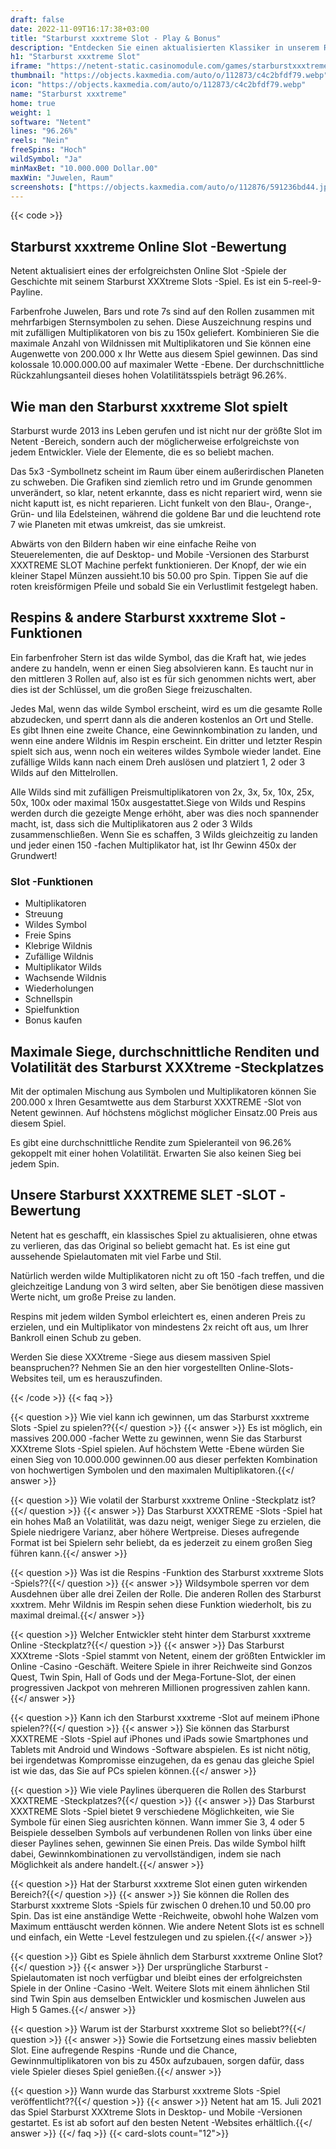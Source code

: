 ```yaml
---
draft: false
date: 2022-11-09T16:17:38+03:00
title: "Starburst xxxtreme Slot - Play & Bonus"
description: "Entdecken Sie einen aktualisierten Klassiker in unserem Rückblick auf den Starburst XXXtreme -Slot. Wir sehen uns das Gameplay, die Funktionen und die Spiele mit dem besten Casino -Bonus an."
h1: "Starburst xxxtreme Slot"
iframe: "https://netent-static.casinomodule.com/games/starburstxxxtreme-client/?launchType=iframe&iframeSandbox=allow-scripts%20allow-popups%20allow-popups-to-escape-sandbox%20allow-top-navigation%20allow-top-navigation-by-user-activation%20allow-same-origin%20allow-forms%20allow-pointer-lock&applicationType=browser&gameId=starburstxxxtreme_not_mobile&showHomeButton=false&gameLocation=games%2Fstarburstxxxtreme-client%2F&preBuiltGameRulesSupported=true&server=https%3A%2F%2Fnetent-game.casinomodule.com%2F&lang=en&sessId=DEMO-3155843224-EUR&operatorId=netent&statisticEndpointURL=https://gcs-prod.casinomodule.com/gcs/v1/reportData&logsId=6176cedc-519e-4da0-b94a-ff27dc18cc78&loadStarted=1666027399155&giOperatorConfig=%7B%22staticServer%22%3A%22https%3A%2F%2Fnetent-static.casinomodule.com%2F%22%2C%22targetElement%22%3A%22netentgame%22%2C%22launchType%22%3A%22iframe%22%2C%22iframeSandbox%22%3A%22allow-scripts%20allow-popups%20allow-popups-to-escape-sandbox%20allow-top-navigation%20allow-top-navigation-by-user-activation%20allow-same-origin%20allow-forms%20allow-pointer-lock%22%2C%22applicationType%22%3A%22browser%22%2C%22gameId%22%3A%22starburstxxxtreme_not_mobile%22%2C%22showHomeButton%22%3Afalse%2C%22gameLocation%22%3A%22games%2Fstarburstxxxtreme-client%2F%22%2C%22preBuiltGameRulesSupported%22%3Atrue%2C%22server%22%3A%22https%3A%2F%2Fnetent-game.casinomodule.com%2F%22%2C%22lang%22%3A%22en%22%2C%22sessId%22%3A%22DEMO-3155843224XXXX%22%2C%22operatorId%22%3A%22netent%22%7D&casinourl=https://www.google.com&loadSeqNo=6"
thumbnail: "https://objects.kaxmedia.com/auto/o/112873/c4c2bfdf79.webp"
icon: "https://objects.kaxmedia.com/auto/o/112873/c4c2bfdf79.webp"
name: "Starburst xxxtreme"
home: true
weight: 1
software: "Netent"
lines: "96.26%"
reels: "Nein"
freeSpins: "Hoch"
wildSymbol: "Ja"
minMaxBet: "10.000.000 Dollar.00"
maxWin: "Juwelen, Raum"
screenshots: ["https://objects.kaxmedia.com/auto/o/112876/591236bd44.jpeg"]
---
```


{{< code >}}<h2>Starburst xxxtreme Online Slot -Bewertung</h2><p>Netent aktualisiert eines der erfolgreichsten Online Slot -Spiele der Geschichte mit seinem Starburst XXXtreme Slots -Spiel. Es ist ein 5-reel-9-Payline.</p><p>Farbenfrohe Juwelen, Bars und rote 7s sind auf den Rollen zusammen mit mehrfarbigen Sternsymbolen zu sehen. Diese Auszeichnung respins und mit zufälligen Multiplikatoren von bis zu 150x geliefert. Kombinieren Sie die maximale Anzahl von Wildnissen mit Multiplikatoren und Sie können eine Augenwette von 200.000 x Ihr Wette aus diesem Spiel gewinnen. Das sind kolossale 10.000.000.00 auf maximaler Wette -Ebene. Der durchschnittliche Rückzahlungsanteil dieses hohen Volatilitätsspiels beträgt 96.26%.</p><h2>Wie man den Starburst xxxtreme Slot spielt</h2><p>Starburst wurde 2013 ins Leben gerufen und ist nicht nur der größte Slot im Netent -Bereich, sondern auch der möglicherweise erfolgreichste von jedem Entwickler. Viele der Elemente, die es so beliebt machen.</p><p>Das 5x3 -Symbollnetz scheint im Raum über einem außerirdischen Planeten zu schweben. Die Grafiken sind ziemlich retro und im Grunde genommen unverändert, so klar, netent erkannte, dass es nicht repariert wird, wenn sie nicht kaputt ist, es nicht reparieren. Licht funkelt von den Blau-, Orange-, Grün- und lila Edelsteinen, während die goldene Bar und die leuchtend rote 7 wie Planeten mit etwas umkreist, das sie umkreist.</p><p>Abwärts von den Bildern haben wir eine einfache Reihe von Steuerelementen, die auf Desktop- und Mobile -Versionen des Starburst XXXTREME SLOT Machine perfekt funktionieren. Der Knopf, der wie ein kleiner Stapel Münzen aussieht.10 bis 50.00 pro Spin. Tippen Sie auf die roten kreisförmigen Pfeile und sobald Sie ein Verlustlimit festgelegt haben.</p><h2>Respins & andere Starburst xxxtreme Slot -Funktionen</h2><p>Ein farbenfroher Stern ist das wilde Symbol, das die Kraft hat, wie jedes andere zu handeln, wenn er einen Sieg absolvieren kann. Es taucht nur in den mittleren 3 Rollen auf, also ist es für sich genommen nichts wert, aber dies ist der Schlüssel, um die großen Siege freizuschalten.</p><p>Jedes Mal, wenn das wilde Symbol erscheint, wird es um die gesamte Rolle abzudecken, und sperrt dann als die anderen kostenlos an Ort und Stelle. Es gibt Ihnen eine zweite Chance, eine Gewinnkombination zu landen, und wenn eine andere Wildnis im Respin erscheint. Ein dritter und letzter Respin spielt sich aus, wenn noch ein weiteres wildes Symbole wieder landet. Eine zufällige Wilds kann nach einem Dreh auslösen und platziert 1, 2 oder 3 Wilds auf den Mittelrollen.</p><p>Alle Wilds sind mit zufälligen Preismultiplikatoren von 2x, 3x, 5x, 10x, 25x, 50x, 100x oder maximal 150x ausgestattet.Siege von Wilds und Respins werden durch die gezeigte Menge erhöht, aber was dies noch spannender macht, ist, dass sich die Multiplikatoren aus 2 oder 3 Wilds zusammenschließen. Wenn Sie es schaffen, 3 Wilds gleichzeitig zu landen und jeder einen 150 -fachen Multiplikator hat, ist Ihr Gewinn 450x der Grundwert!</p><h3>
Slot -Funktionen</h3><ul>
<li></span>
Multiplikatoren</li>
<li></span>
Streuung</li>
<li></span>
Wildes Symbol</li>
<li></span>
Freie Spins</li>
<li></span>
Klebrige Wildnis</li>
<li></span>
Zufällige Wildnis</li>
<li></span>
Multiplikator Wilds</li>
<li></span>
Wachsende Wildnis</li>
<li></span>
Wiederholungen</li>
<li></span>
Schnellspin</li>
<li></span>
Spielfunktion</li>
<li></span>
Bonus kaufen</li></ul><h2>Maximale Siege, durchschnittliche Renditen und Volatilität des Starburst XXXtreme -Steckplatzes</h2><p>Mit der optimalen Mischung aus Symbolen und Multiplikatoren können Sie 200.000 x Ihren Gesamtwette aus dem Starburst XXXTREME -Slot von Netent gewinnen. Auf höchstens möglichst möglicher Einsatz.00 Preis aus diesem Spiel.</p><p>Es gibt eine durchschnittliche Rendite zum Spieleranteil von 96.26% gekoppelt mit einer hohen Volatilität. Erwarten Sie also keinen Sieg bei jedem Spin.</p><h2>Unsere Starburst XXXTREME SLET -SLOT -Bewertung</h2><p>Netent hat es geschafft, ein klassisches Spiel zu aktualisieren, ohne etwas zu verlieren, das das Original so beliebt gemacht hat. Es ist eine gut aussehende Spielautomaten mit viel Farbe und Stil.</p><p>Natürlich werden wilde Multiplikatoren nicht zu oft 150 -fach treffen, und die gleichzeitige Landung von 3 wird selten, aber Sie benötigen diese massiven Werte nicht, um große Preise zu landen.</p><p>Respins mit jedem wilden Symbol erleichtert es, einen anderen Preis zu erzielen, und ein Multiplikator von mindestens 2x reicht oft aus, um Ihrer Bankroll einen Schub zu geben.</p><p>Werden Sie diese XXXtreme -Siege aus diesem massiven Spiel beanspruchen?? Nehmen Sie an den hier vorgestellten Online-Slots-Websites teil, um es herauszufinden.</p>
{{< /code >}}
{{< faq >}}

{{< question >}} Wie viel kann ich gewinnen, um das Starburst xxxtreme Slots -Spiel zu spielen??{{</ question >}}
{{< answer >}} Es ist möglich, ein massives 200.000 -facher Wette zu gewinnen, wenn Sie das Starburst XXXtreme Slots -Spiel spielen. Auf höchstem Wette -Ebene würden Sie einen Sieg von 10.000.000 gewinnen.00 aus dieser perfekten Kombination von hochwertigen Symbolen und den maximalen Multiplikatoren.{{</ answer >}}

{{< question >}} Wie volatil der Starburst xxxtreme Online -Steckplatz ist?{{</ question >}}
{{< answer >}} Das Starburst XXXTREME -Slots -Spiel hat ein hohes Maß an Volatilität, was dazu neigt, weniger Siege zu erzielen, die Spiele niedrigere Varianz, aber höhere Wertpreise. Dieses aufregende Format ist bei Spielern sehr beliebt, da es jederzeit zu einem großen Sieg führen kann.{{</ answer >}}

{{< question >}} Was ist die Respins -Funktion des Starburst xxxtreme Slots -Spiels??{{</ question >}}
{{< answer >}} Wildsymbole sperren vor dem Ausdehnen über alle drei Zeilen der Rolle. Die anderen Rollen des Starburst xxxtrem. Mehr Wildnis im Respin sehen diese Funktion wiederholt, bis zu maximal dreimal.{{</ answer >}}

{{< question >}} Welcher Entwickler steht hinter dem Starburst xxxtreme Online -Steckplatz?{{</ question >}}
{{< answer >}} Das Starburst XXXtreme -Slots -Spiel stammt von Netent, einem der größten Entwickler im Online -Casino -Geschäft. Weitere Spiele in ihrer Reichweite sind Gonzos Quest, Twin Spin, Hall of Gods und der Mega-Fortune-Slot, der einen progressiven Jackpot von mehreren Millionen progressiven zahlen kann.{{</ answer >}}

{{< question >}} Kann ich den Starburst xxxtreme -Slot auf meinem iPhone spielen??{{</ question >}}
{{< answer >}} Sie können das Starburst XXXTREME -Slots -Spiel auf iPhones und iPads sowie Smartphones und Tablets mit Android und Windows -Software abspielen. Es ist nicht nötig, bei irgendetwas Kompromisse einzugehen, da es genau das gleiche Spiel ist wie das, das Sie auf PCs spielen können.{{</ answer >}}

{{< question >}} Wie viele Paylines überqueren die Rollen des Starburst XXXTREME -Steckplatzes?{{</ question >}}
{{< answer >}} Das Starburst XXXTREME Slots -Spiel bietet 9 verschiedene Möglichkeiten, wie Sie Symbole für einen Sieg ausrichten können. Wann immer Sie 3, 4 oder 5 Beispiele desselben Symbols auf verbundenen Rollen von links über eine dieser Paylines sehen, gewinnen Sie einen Preis. Das wilde Symbol hilft dabei, Gewinnkombinationen zu vervollständigen, indem sie nach Möglichkeit als andere handelt.{{</ answer >}}

{{< question >}} Hat der Starburst xxxtreme Slot einen guten wirkenden Bereich?{{</ question >}}
{{< answer >}} Sie können die Rollen des Starburst xxxtreme Slots -Spiels für zwischen 0 drehen.10 und 50.00 pro Spin. Das ist eine anständige Wette -Reichweite, obwohl hohe Walzen vom Maximum enttäuscht werden können. Wie andere Netent Slots ist es schnell und einfach, ein Wette -Level festzulegen und zu spielen.{{</ answer >}}

{{< question >}} Gibt es Spiele ähnlich dem Starburst xxxtreme Online Slot?{{</ question >}}
{{< answer >}} Der ursprüngliche Starburst -Spielautomaten ist noch verfügbar und bleibt eines der erfolgreichsten Spiele in der Online -Casino -Welt. Weitere Slots mit einem ähnlichen Stil sind Twin Spin aus demselben Entwickler und kosmischen Juwelen aus High 5 Games.{{</ answer >}}

{{< question >}} Warum ist der Starburst xxxtreme Slot so beliebt??{{</ question >}}
{{< answer >}} Sowie die Fortsetzung eines massiv beliebten Slot. Eine aufregende Respins -Runde und die Chance, Gewinnmultiplikatoren von bis zu 450x aufzubauen, sorgen dafür, dass viele Spieler dieses Spiel genießen.{{</ answer >}}

{{< question >}} Wann wurde das Starburst xxxtreme Slots -Spiel veröffentlicht??{{</ question >}}
{{< answer >}} Netent hat am 15. Juli 2021 das Spiel Starburst XXXtreme Slots in Desktop- und Mobile -Versionen gestartet. Es ist ab sofort auf den besten Netent -Websites erhältlich.{{</ answer >}}
{{</ faq >}}
{{< card-slots count="12">}}